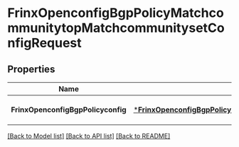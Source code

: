 # FrinxOpenconfigBgpPolicyMatchcommunitytopMatchcommunitysetConfigRequest

## Properties
Name | Type | Description | Notes
------------ | ------------- | ------------- | -------------
**FrinxOpenconfigBgpPolicyconfig** | [***FrinxOpenconfigBgpPolicyMatchcommunitytopMatchcommunitysetConfig**](frinx.openconfig.bgp.policy.matchcommunitytop.matchcommunityset.Config.md) |  | [optional] [default to null]

[[Back to Model list]](../README.md#documentation-for-models) [[Back to API list]](../README.md#documentation-for-api-endpoints) [[Back to README]](../README.md)


